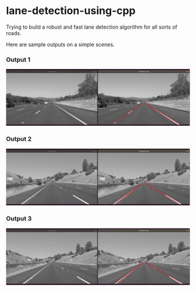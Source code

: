 # lane-detection-using-cpp

Trying to build a robust and fast lane detection algorithm for all sorts of roads. 

Here are sample outputs on a simple scenes. 
### Output 1 ###
![output1](https://github.com/Sujay-k/lane-detection-using-cpp/blob/master/sampleOutputs/output1.png)

### Output 2 ###
![output2](https://github.com/Sujay-k/lane-detection-using-cpp/blob/master/sampleOutputs/output2.png)

### Output 3 ###
![output3](https://github.com/Sujay-k/lane-detection-using-cpp/blob/master/sampleOutputs/output3.png)
